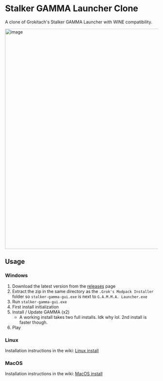 # Stalker GAMMA Launcher Clone

A clone of Grokitach's Stalker GAMMA Launcher with WINE compatibility.

<img width="799" height="725" alt="image" src="https://github.com/user-attachments/assets/a7b8fb0c-217f-43b7-8cc1-f10ae9d0201f" />

## Usage

### Windows

1. Download the latest version from the [releases](https://github.com/FaithBeam/stalker-gamma-launcher-clone/releases) page
2. Extract the zip in the same directory as the `.Grok's Modpack Installer` folder so `stalker-gamma-gui.exe` is next to `G.A.M.M.A. Launcher.exe`
3. Run `stalker-gamma-gui.exe`
4. First install initialization
5. Install / Update GAMMA (x2)
    - A working install takes two full installs. Idk why lol. 2nd install is faster though. 
7. Play

### Linux

Installation instructions in the wiki: [Linux install](https://github.com/FaithBeam/stalker-gamma-launcher-clone/wiki/Linux-Install)

### MacOS

Installation instructions in the wiki: [MacOS install](https://github.com/FaithBeam/stalker-gamma-launcher-clone/wiki/MacOS-Install)

